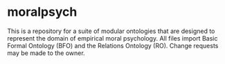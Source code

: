 # moralpsych
This is a repository for a suite of modular ontologies that are designed to represent the domain of empirical moral psychology. All files import Basic Formal Ontology (BFO) and the Relations Ontology (RO). Change requests may be made to the owner. 

